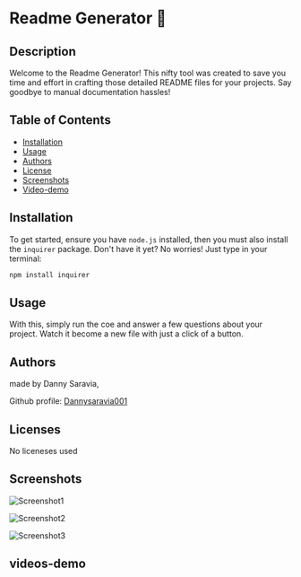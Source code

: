 # Readme Generator 🚀

## Description
Welcome to the Readme Generator! This nifty tool was created to save you time and effort in crafting those detailed README files for your projects. Say goodbye to manual documentation hassles!

## Table of Contents
- [Installation](#installation)
- [Usage](#usage)
- [Authors](#authors)
- [License](#license)
- [Screenshots](#screenshots)
- [Video-demo](#videos-demo)

## Installation
To get started, ensure you have `node.js` installed, then you must also install the `inquirer` package. Don't have it yet? No worries! Just type in your terminal:
```bash
npm install inquirer
```
## Usage

With this, simply run the coe and answer a few questions about your project. Watch it become a new file with just a click of a button. 

## Authors

made by Danny Saravia,

Github profile: [Dannysaravia001](https://github.com/Dannysaravia001)

## Licenses
No liceneses used
## Screenshots
![Screenshot1](<Screenshot1.png>)

![Screenshot2](Screenshot2.png)

![Screenshot3](Screenshot3.png)
## videos-demo